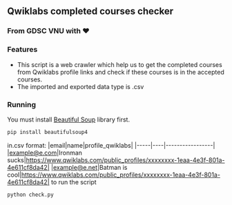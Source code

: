 ## Qwiklabs completed courses checker

### From GDSC VNU with ♥

### Features
* This script is a web crawler which help us to get the completed courses from Qwiklabs profile links and check if these courses is in the accepted courses.
* The imported and exported data type is .csv  
### Running
You must install [Beautiful Soup](https://www.crummy.com/software/BeautifulSoup/bs4/doc/) library first.

```bash
pip install beautifulsoup4
```
in.csv format:
|email|name|profile_qwiklabs|
|-----|----|-----------------|
|example@e.com|Ironman sucks|https://www.qwiklabs.com/public_profiles/xxxxxxxx-1eaa-4e3f-801a-4e611cf8da42|
|example@e.net|Batman is cool|https://www.qwiklabs.com/public_profiles/xxxxxxxx-1eaa-4e3f-801a-4e611cf8da42|
to run the script
```bash
python check.py
```

